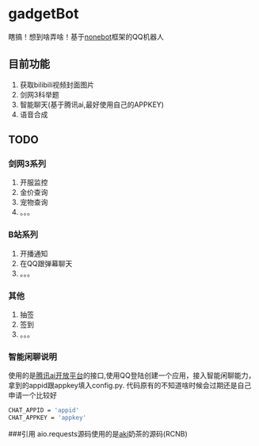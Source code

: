 # gadgetBot
瞎搞！想到啥弄啥！基于[nonebot]框架的QQ机器人

[nonebot]: https://github.com/richardchien/nonebot

## 目前功能
1. 获取bilibili视频封面图片
2. 剑网3科举题
3. 智能聊天(基于腾讯ai,最好使用自己的APPKEY)
4. 语音合成

## TODO
### 剑网3系列
1. 开服监控
2. 金价查询
3. 宠物查询
4. 。。。

### B站系列
1. 开播通知
2. 在QQ跟弹幕聊天
3. 。。。

### 其他
1. 抽签
2. 签到
3. 。。。

### 智能闲聊说明
使用的是[腾讯ai开放平台]的接口,使用QQ登陆创建一个应用，接入智能闲聊能力，拿到的appid跟appkey填入config.py.
代码原有的不知道啥时候会过期还是自己申请一个比较好
```bash 
CHAT_APPID = 'appid'
CHAT_APPKEY = 'appkey'
```

[腾讯ai开放平台]:https://ai.qq.com/


###引用
aio.requests源码使用的是[aki]奶茶的源码(RCNB)

[aki]: https://github.com/cczu-osa/aki/tree/master/aki




